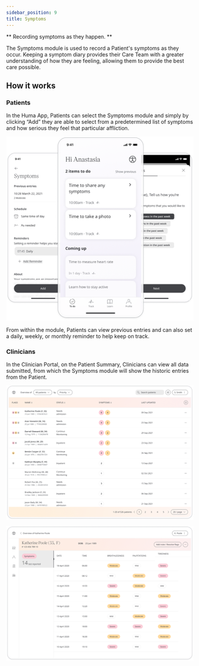 ```yaml
---
sidebar_position: 9
title: Symptoms 
--- 
```


** Recording symptoms as they happen. **

The Symptoms module is used to record a Patient's symptoms as they occur. Keeping a symptom diary provides their Care Team with a greater understanding of how they are feeling, allowing them to provide the best care possible.

## How it works

### Patients

In the Huma App, Patients can select the Symptoms module and simply by clicking “Add” they are able to select from a predetermined list of symptoms and how serious they feel that particular affliction. 

![Symptoms in the Huma App](./assets/symptoms.png)

From within the module, Patients can view previous entries and can also set a daily, weekly, or monthly reminder to help keep on track.

### Clinicians

In the Clinician Portal, on the Patient Summary, Clinicians can view all data submitted, from which the Symptoms module will show the historic entries from the Patient.

![Symptoms in the Clinician Portal](./assets/cp-patient-list-symptoms.png)

![Symptoms in the Clinician Portal](./assets/cp-module-details-symptoms.png)